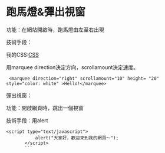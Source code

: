# 跑馬燈&彈出視窗

功能：在網站開啟時，跑馬燈由左至右出現

技術手段：

我的CSS:[CSS](https://github.com/fairy042026/wd107b/blob/master/exercise/%E6%9C%9F%E6%9C%AB%E5%B0%88%E6%A1%88/tfb%E5%B0%8D%E7%85%A7%E7%89%88.css)

用marquee direction決定方向，scrollamount決定速度。
```
 <marquee direction="right" scrollamount="10" height= "20"  style="color: white" >Hello!</marquee>
 ```
 
 彈出視窗：
 
 功能：開啟網頁時，跳出一個視窗
 
 技術手段：用alert
 ```
 <script type="text/javascript">
            alert("大家好，歡迎來到我的網頁～");
        </script>
        ```

